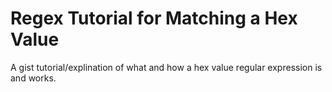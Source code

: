 # Regex Tutorial for Matching a Hex Value

A gist tutorial/explination of what and how a hex value regular expression is and works.